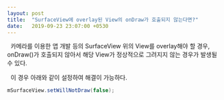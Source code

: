 ```yaml
---
layout: post
title:  "SurfaceView에 overlay된 View의 onDraw가 호출되지 않는다면?"
date:   2019-09-23 23:07:00 +0530
---
```


&nbsp;&nbsp;카메라를 이용한 앱 개발 등의 SurfaceView 위의 View를 overlay해야 할 경우,
onDraw()가 호출되지 않아서 해당 View가 정상적으로 그려지지 않는 경우가 발생될 수 있다.

&nbsp;&nbsp;이 경우 아래와 같이 설정하여 해결이 가능하다.

~~~java
mSurfaceView.setWillNotDraw(false);
~~~
 
